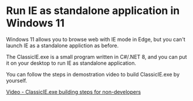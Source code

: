 Run IE as standalone application in Windows 11
=====

Windows 11 allows you to browse web with IE mode in Edge, but you can't launch IE as a standalone appliction as before.

The ClassicIE.exe is a small program written in C#/.NET 8, and you can put it on your desktop to run IE as standalone application.

You can follow the steps in demostration video to build ClassicIE.exe by yourself.

[Video - ClassicIE.exe building steps for non-developers](https://www.youtube.com/watch?v=J-F533Xet38)
